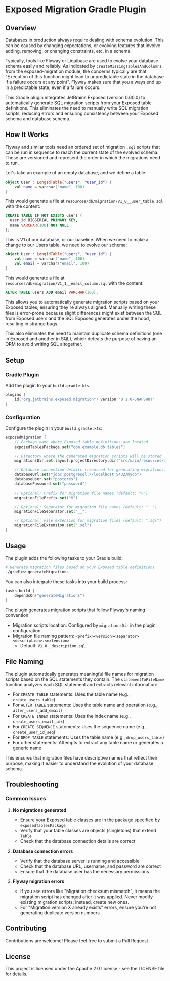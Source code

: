 # Exposed Migration Gradle Plugin

## Overview

Databases in production always require dealing with schema evolution. This can be caused by changing expectations, or evolving features that involve adding, removing, or changing constraints, etc. in a schema.

Typically, tools like Flyway or Liquibase are used to evolve your database schema easily and reliably. As indicated by `createMissingTablesAndColumns` from the exposed-migration module, the concerns typically are that "Execution of this function might lead to unpredictable state in the database if a failure occurs at any point". Flyway makes sure that you always end up in a predictable state, even if a failure occurs.

This Gradle plugin integrates JetBrains Exposed (version 0.60.0) to automatically generate SQL migration scripts from your Exposed table definitions. This eliminates the need to manually write SQL migration scripts, reducing errors and ensuring consistency between your Exposed schema and database schema.

## How It Works

Flyway and similar tools need an ordered set of migration `.sql` scripts that can be run in sequence to reach the current state of the evolved schema. These are versioned and represent the order in which the migrations need to run.

Let's take an example of an empty database, and we define a table:

```kotlin
object User : LongIdTable("users", "user_id") {
    val name = varchar("name", 100)
}
```

This would generate a file at `resources/db/migration/V1_0__user_table.sql` with the content:

```sql
CREATE TABLE IF NOT EXISTS users (
  user_id BIGSERIAL PRIMARY KEY,
  name VARCHAR(100) NOT NULL
);
```

This is V1 of our database, or our baseline. When we need to make a change to our Users table, we need to evolve our schema:

```kotlin
object User : LongIdTable("users", "user_id") {
    val name = varchar("name", 100)
    val email = varchar("email", 100)
}
```

This would generate a file at `resources/db/migration/V1_1__email_column.sql` with the content:

```sql
ALTER TABLE users ADD email VARCHAR(100);
```

This allows you to automatically generate migration scripts based on your Exposed tables, ensuring they're always aligned. Manually writing these files is error-prone because slight differences might exist between the SQL from Exposed users and the SQL Exposed generates under the hood, resulting in strange bugs.

This also eliminates the need to maintain duplicate schema definitions (one in Exposed and another in SQL), which defeats the purpose of having an ORM to avoid writing SQL altogether.

## Setup

### Gradle Plugin

Add the plugin to your `build.gradle.kts`:

```kotlin
plugins {
    id("org.jetbrains.exposed.migration") version "0.1.0-SNAPSHOT"
}
```

### Configuration

Configure the plugin in your `build.gradle.kts`:

```kotlin
exposedMigration {
    // Package name where Exposed table definitions are located
    exposedTablesPackage.set("com.example.db.tables")

    // Directory where the generated migration scripts will be stored
    migrationsDir.set(layout.projectDirectory.dir("src/main/resources/db/migration"))

    // Database connection details (required for generating migrations)
    databaseUrl.set("jdbc:postgresql://localhost:5432/mydb")
    databaseUser.set("postgres")
    databasePassword.set("password")

    // Optional: Prefix for migration file names (default: "V")
    migrationFilePrefix.set("V")

    // Optional: Separator for migration file names (default: "__")
    migrationFileSeparator.set("__")

    // Optional: File extension for migration files (default: ".sql")
    migrationFileExtension.set(".sql")
}
```

## Usage

The plugin adds the following tasks to your Gradle build:

```bash
# Generate migration files based on your Exposed table definitions
./gradlew generateMigrations
```

You can also integrate these tasks into your build process:

```kotlin
tasks.build {
    dependsOn("generateMigrations")
}
```

The plugin generates migration scripts that follow Flyway's naming convention:

- Migration scripts location: Configured by `migrationsDir` in the plugin configuration
- Migration file naming pattern: `<prefix><version><separator><description>.<extension>`
  - Default: `V1.0__description.sql`

## File Naming

The plugin automatically generates meaningful file names for migration scripts based on the SQL statements they contain. The `statementToFileName` function analyzes each SQL statement and extracts relevant information:

- For `CREATE TABLE` statements: Uses the table name (e.g., `create_users_table`)
- For `ALTER TABLE` statements: Uses the table name and operation (e.g., `alter_users_add_email`)
- For `CREATE INDEX` statements: Uses the index name (e.g., `create_users_email_idx`)
- For `CREATE SEQUENCE` statements: Uses the sequence name (e.g., `create_user_id_seq`)
- For `DROP TABLE` statements: Uses the table name (e.g., `drop_users_table`)
- For other statements: Attempts to extract any table name or generates a generic name

This ensures that migration files have descriptive names that reflect their purpose, making it easier to understand the evolution of your database schema.

## Troubleshooting

### Common Issues

1. **No migrations generated**
   - Ensure your Exposed table classes are in the package specified by `exposedTablesPackage`
   - Verify that your table classes are objects (singletons) that extend `Table`
   - Check that the database connection details are correct

2. **Database connection errors**
   - Verify that the database server is running and accessible
   - Check that the database URL, username, and password are correct
   - Ensure that the database user has the necessary permissions

3. **Flyway migration errors**
   - If you see errors like "Migration checksum mismatch", it means the migration script has changed after it was applied. Never modify existing migration scripts; instead, create new ones.
   - For "Migration version X already exists" errors, ensure you're not generating duplicate version numbers

## Contributing

Contributions are welcome! Please feel free to submit a Pull Request.

## License

This project is licensed under the Apache 2.0 License - see the LICENSE file for details.
